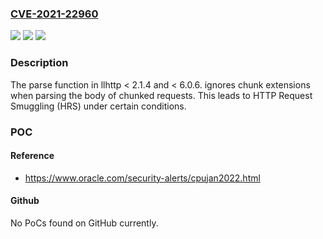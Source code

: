 ### [CVE-2021-22960](https://cve.mitre.org/cgi-bin/cvename.cgi?name=CVE-2021-22960)
![](https://img.shields.io/static/v1?label=Product&message=Node&color=blue)
![](https://img.shields.io/static/v1?label=Version&message=4.0%3C%204.*%20&color=brighgreen)
![](https://img.shields.io/static/v1?label=Vulnerability&message=HTTP%20Request%20Smuggling%20(CWE-444)&color=brighgreen)

### Description

The parse function in llhttp < 2.1.4 and < 6.0.6. ignores chunk extensions when parsing the body of chunked requests. This leads to HTTP Request Smuggling (HRS) under certain conditions.

### POC

#### Reference
- https://www.oracle.com/security-alerts/cpujan2022.html

#### Github
No PoCs found on GitHub currently.


